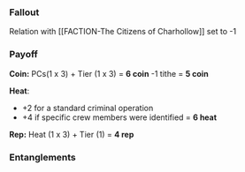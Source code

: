 ### Fallout
Relation with [[FACTION-The Citizens of Charhollow]] set to -1

### Payoff
**Coin:** PCs(1 x 3) + Tier (1 x 3) = **6 coin**
-1 tithe = **5 coin**

**Heat**:
- +2 for a standard criminal operation
- +4 if specific crew members were identified
= **6 heat**

**Rep:** Heat (1 x 3) + Tier (1) = **4 rep**

### Entanglements
